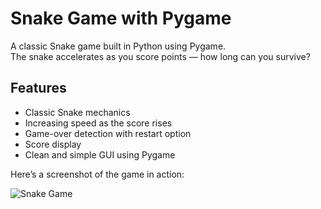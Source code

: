 # Snake Game with Pygame

A classic Snake game built in Python using Pygame.  
The snake accelerates as you score points — how long can you survive?

## Features

- Classic Snake mechanics 
- Increasing speed as the score rises 
- Game-over detection with restart option
- Score display
- Clean and simple GUI using Pygame

Here’s a screenshot of the game in action:

![Snake Game](screenshots/snake_game.png)

